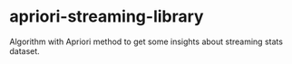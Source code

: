 # apriori-streaming-library
Algorithm with Apriori method to get some insights about streaming stats dataset.
